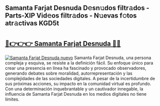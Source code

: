 ## Samanta Farjat Desnuda D𝚎sn𝚞dos filtr𝚊dos - Parts-XlP Vid𝚎os filtr𝚊dos - N𝚞evas f𝚘tos atr𝚊ctivas KGD5t

# <h2><a href="http://mb7tgn.tromn.icu/?c=Samanta+Farjat+Desnuda">🔗👉👉👉 Samanta Farjat Desnuda 🔗🔗</a></h2>

[![Samanta Farjat Desnuda nuevo](https://i.imgur.com/pEAQMta.gif)](http://mb7tgn.tromn.icu/?c=Samanta+Farjat+Desnuda)
Samanta Farjat Desnuda, una persona compleja y esquiva, se resiste a la definición fácil. Su enfoque único para crear una presencia en línea ha fascinado y provocado observadores, generando debates sobre moralidad, autorrepresentación y las complejidades de las sociedades digitales. A pesar de la incertidumbre de sus próximas acciones, su impacto en la comunidad virtual es profundo. Con una determinación inquebrantable y un cautivador innegable, la influencia de Samanta Farjat Desnuda en los medios digitales no tiene límites.
